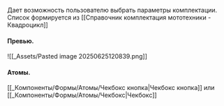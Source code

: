 Дает возможность пользователю выбрать параметры комплектации.
Список формируется из [[Справочник комплектация мототехники - Квадроцикл]]

#### Превью.
![[_Assets/Pasted image 20250625120839.png]]

#### Атомы.
[[_Компоненты/Формы/Атомы/Чекбокс кнопка|Чекбокс кнопка]] или [[_Компоненты/Формы/Атомы/Чекбокс|Чекбокс]]
